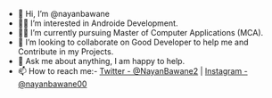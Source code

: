 - 👋 Hi, I’m @nayanbawane
- 👨‍💻 I’m interested in Androide Development.
- 👨‍🎓 I’m currently pursuing Master of Computer Applications (MCA).
- 💞️ I’m looking to collaborate on Good Developer to help me and Contribute in my Projects.
- 💬 Ask me about anything, I am happy to help.
- 📫 How to reach me:- [Twitter - @NayanBawane2](https://twitter.com/NayanBawane2)   |   [Instagram - @nayanbawane00](https://www.instagram.com/nayan_bawan1716/)


<!---
nayanbawane/nayanbawane is a ✨ special ✨ repository because its `README.md` (this file) appears on your GitHub profile.
You can click the Preview link to take a look at your changes.
--->
